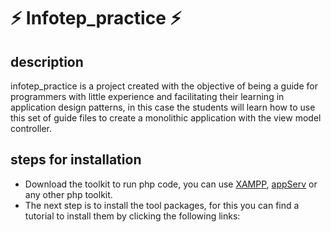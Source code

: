 # ⚡ Infotep_practice ⚡

## description

<p>infotep_practice is a project created with the objective of being a guide for programmers with little experience and facilitating their learning in application design patterns, in this case the students will learn how to use this set of guide files to create a monolithic application with the view model controller.</p> 

## steps for installation

<ul>
  <li> Download the toolkit to run php code, you can use <a href="https://www.apachefriends.org/download.html">XAMPP</a>, <a href="https://www.appserv.org/en/">appServ</a> or any other php toolkit.</li>
  <li>The next step is to install the tool packages, for this you can find a tutorial to install them by clicking the following links:</li>
</ul>
